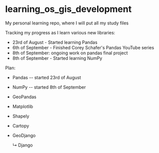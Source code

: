 # learning_os_gis_development
My personal learning repo, where I will put all my study files

Tracking my progress as I learn various new libraries:
- 23rd of August - Started learning Pandas
- 6th of September - Finished Corey Schafer's Pandas YouTube series
- 8th of September: ongoing work on pandas final project
- 8th of September - Started learning NumPy

Plan:
- Pandas      -- started 23rd of August
- NumPy       -- started 8th of September
- GeoPandas
- Matplotlib
- Shapely
- Cartopy
- GeoDjango
  
  ↳ Django
